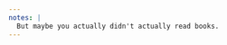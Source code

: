 ```yaml
---
notes: |
  But maybe you actually didn't actually read books.
---
```


<!-- .slide: data-background-image="/assets/images/blankbook.jpg" -->
